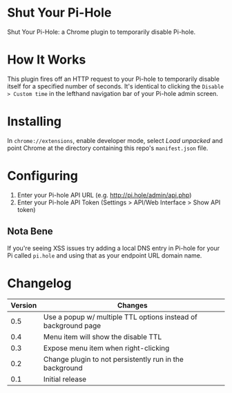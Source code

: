 # Shut Your Pi-Hole

Shut Your Pi-Hole: a Chrome plugin to temporarily disable Pi-hole.

# How It Works

This plugin fires off an HTTP request to your Pi-hole to temporarily disable itself for a specified number of seconds. It's identical to clicking the `Disable > Custom time` in the lefthand navigation bar of your Pi-hole admin screen.

# Installing

In `chrome://extensions`, enable developer mode, select _Load unpacked_ and point Chrome at the directory
containing this repo's `manifest.json` file.

# Configuring

1. Enter your Pi-hole API URL (e.g. http://pi.hole/admin/api.php)
1. Enter your Pi-hole API Token (Settings > API/Web Interface > Show API token)

## Nota Bene

If you're seeing XSS issues try adding a local DNS entry in Pi-hole for your Pi called `pi.hole` and using that as your endpoint URL domain name. 

# Changelog

| Version | Changes |
| --      | --      |
| 0.5     | Use a popup w/ multiple TTL options instead of background page |
| 0.4     | Menu item will show the disable TTL |
| 0.3     | Expose menu item when right-clicking |
| 0.2     | Change plugin to not persistently run in the background |
| 0.1     | Initial release |
